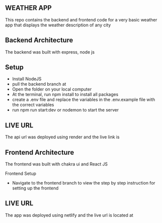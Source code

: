 ## WEATHER APP

This repo contains the backend and frontend code for a very basic weather app that displays the weather description of any city

## Backend Architecture
The backend was built with express, node js
## Setup
* Install NodeJS
* pull the backend branch at []()
* Open the folder on your local computer
* At the terminal, run npm install to install all packages
* create a .env file and replace the variables in the .env.example file with the correct variables
* run npm run start:dev or nodemon to start the server

## LIVE URL 
The api url was deployed using render and the live link is []()



## Frontend Architecture
The frontend was built with chakra ui and React JS

Frontend Setup
* Navigate to the frontend branch to view the step by step instruction for setting up the frontend

## LIVE URL
The app was deployed using netlify and the live url is located at []()
